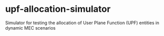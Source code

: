 # upf-allocation-simulator
Simulator for testing the allocation of User Plane Function (UPF) entities in dynamic MEC scenarios

